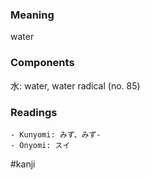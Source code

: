 ### Meaning

water

### Components

水: water, water radical (no. 85)

### Readings

```
- Kunyomi: みず、みず-
- Onyomi: スイ
```

#kanji